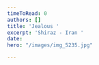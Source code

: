 ```yaml
---
timeToRead: 0
authors: []
title: 'Jealous '
excerpt: 'Shiraz - Iran '
date: 
hero: "/images/img_5235.jpg"

---
```

